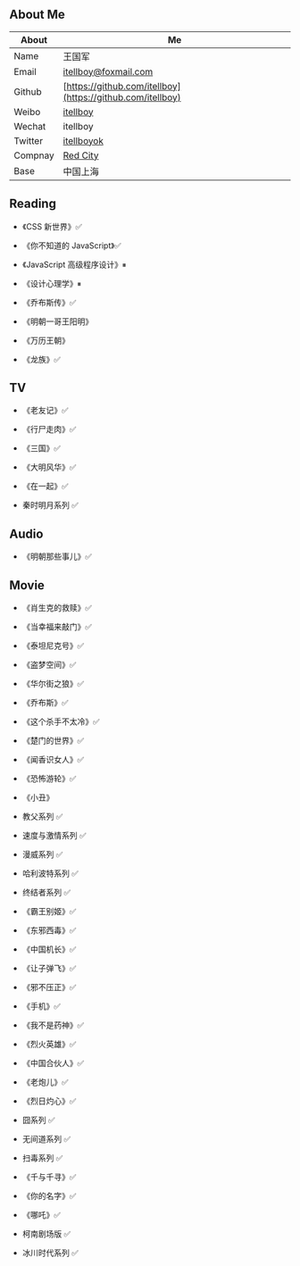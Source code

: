 ## About Me

| About   | Me                                                              |
| ------- | --------------------------------------------------------------- |
| Name    | 王国军                                                          |
| Email   | <a href="mailto: itellboy@foxmail.com">itellboy@foxmail.com</a> |
| Github  | [https://github.com/itellboy](https://github.com/itellboy)      |
| Weibo   | [itellboy](https://m.weibo.cn/u/3832442772)                     |
| Wechat  | itellboy                                                        |
| Twitter | [itellboyok](https://twitter.com/itellboyok)                    |
| Compnay | [Red City](https://xiaohongshu.com)                             |
| Base    | 中国上海                                                        |

## Reading

- 《CSS 新世界》✅
- 《你不知道的 JavaScript》✅
- 《JavaScript 高级程序设计》⏸

- 《设计心理学》⏸

- 《乔布斯传》✅

- 《明朝一哥王阳明》
- 《万历王朝》

- 《龙族》✅

## TV

- 《老友记》✅
- 《行尸走肉》✅

- 《三国》✅
- 《大明风华》✅
- 《在一起》✅

- 秦时明月系列 ✅

## Audio

- 《明朝那些事儿》✅

## Movie

- 《肖生克的救赎》✅
- 《当幸福来敲门》✅
- 《泰坦尼克号》✅
- 《盗梦空间》✅
- 《华尔街之狼》✅
- 《乔布斯》✅
- 《这个杀手不太冷》✅
- 《楚门的世界》✅
- 《闻香识女人》✅
- 《恐怖游轮》✅
- 《小丑》

- 教父系列 ✅
- 速度与激情系列 ✅
- 漫威系列 ✅
- 哈利波特系列 ✅
- 终结者系列 ✅

- 《霸王别姬》✅
- 《东邪西毒》✅
- 《中国机长》✅
- 《让子弹飞》✅
- 《邪不压正》✅
- 《手机》✅
- 《我不是药神》✅
- 《烈火英雄》✅
- 《中国合伙人》✅
- 《老炮儿》✅
- 《烈日灼心》✅

- 囧系列 ✅
- 无间道系列 ✅
- 扫毒系列 ✅

- 《千与千寻》✅
- 《你的名字》✅
- 《哪吒》✅

- 柯南剧场版 ✅
- 冰川时代系列 ✅
